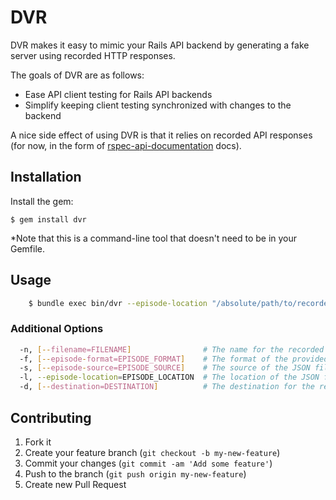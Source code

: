 # DVR

DVR makes it easy to mimic your Rails API backend by generating a fake server using recorded HTTP responses.

The goals of DVR are as follows:

* Ease API client testing for Rails API backends
* Simplify keeping client testing synchronized with changes to the backend

A nice side effect of using DVR is that it relies on recorded API responses (for now, in the form of [rspec-api-documentation](https://github.com/zipmark/rspec_api_documentation) docs).

## Installation

Install the gem:

    $ gem install dvr

*Note that this is a command-line tool that doesn't need to be in your Gemfile.

## Usage
``` bash
    $ bundle exec bin/dvr --episode-location "/absolute/path/to/recorded/responses"
```

### Additional Options
``` bash
  -n, [--filename=FILENAME]                # The name for the recorded server file
  -f, [--episode-format=EPISODE_FORMAT]    # The format of the provided files
  -s, [--episode-source=EPISODE_SOURCE]    # The source of the JSON files
  -l, --episode-location=EPISODE_LOCATION  # The location of the JSON files to record
  -d, [--destination=DESTINATION]          # The destination for the recorded server file
```
## Contributing

1. Fork it
2. Create your feature branch (`git checkout -b my-new-feature`)
3. Commit your changes (`git commit -am 'Add some feature'`)
4. Push to the branch (`git push origin my-new-feature`)
5. Create new Pull Request

